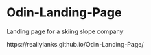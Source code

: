 # Odin-Landing-Page
Landing page for a skiing slope company
<p>https://reallylanks.github.io/Odin-Landing-Page/</p>
